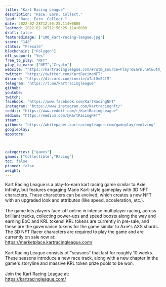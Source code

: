 ```yaml
---
title: "Kart Racing League"
description: "Race. Earn. Collect."
lead: "Race. Earn. Collect."
date: 2022-02-28T12:50:25.114+0800
lastmod: 2022-02-28T12:50:25.114+0800
draft: false
featuredImage: ["100_kart-racing-league.jpg"]
score: "148"
status: "Presale"
blockchain: ["Polygon"]
nft_support: "Yes"
free_to_play: "NFT"
play_to_earn: ["NFT","Crypto"]
website: "https://kartracingleague.com/#?utm_source=PlayToEarn.net&utm_medium=organic&utm_campaign=gamepage"
twitter: "https://twitter.com/KartRacingNFT"
discord: "https://discord.com/invite/xTafDmSCfM"
telegram: "https://t.me/kartracingleague"
github: 
youtube: 
twitch: 
facebook: "https://www.facebook.com/KartRacingNFT"
instagram: "https://www.instagram.com/kartracingnft/"
reddit: "https://www.reddit.com/r/KartRacingLeague"
medium: "https://medium.com/@KartRacingNFT"
steam: 
gitbook: "https://whitepaper.kartracingleague.com/gameplay/evolving"
googleplay: 
appstore: 

  
    
categories: ["games"]
games: ["Collectible","Racing"]
toc: false
pinned: false
weight: 
---
```

Kart Racing League is a play-to-earn kart racing game similar to Axie Infinity, but features engaging Mario Kart-style gameplay with 3D NFT characters. These characters can be evolved, which creates a new NFT with an upgraded look and attributes (like speed, acceleration, etc.).<br> <br> The game lets players face-off online in intense multiplayer racing, across brilliant tracks, collecting power-ups and speed boosts along the way and earning EoC and KRL tokens! KRL tokens are currently in pre-sale, and these are the governance tokens for the game similar to Axie's AXS shards. <br> The 3D NFT Racer characters are required to play the game and are currently on sale now at:<br> https://marketplace.kartracingleague.com/<br> <br> Kart Racing League consists of "seasons" that last for roughly 10 weeks. These seasons introduce a new race track, along with a new chapter in the game's storyline and massive KRL token prize pools to be won.<br> <br> Join the Kart Racing League at:<br> https://kartracingleague.com/